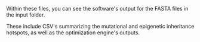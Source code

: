 Within these files, you can see the software's output for the FASTA files in the input folder.

These include CSV's summarizing the mutational and epigenetic inheritance hotspots, as well as the optimization engine's outputs.
